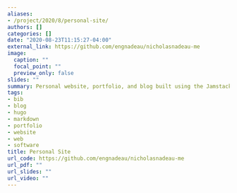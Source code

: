 ```yaml
---
aliases:
- /project/2020/8/personal-site/
authors: []
categories: []
date: "2020-08-23T11:15:27-04:00"
external_link: https://github.com/engnadeau/nicholasnadeau-me
image:
  caption: ""
  focal_point: ""
  preview_only: false
slides: ""
summary: Personal website, portfolio, and blog built using the Jamstack
tags:
- bib
- blog
- hugo
- markdown
- portfolio
- website
- web
- software
title: Personal Site
url_code: https://github.com/engnadeau/nicholasnadeau-me
url_pdf: ""
url_slides: ""
url_video: ""
---
```

